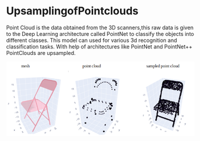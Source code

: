 # UpsamplingofPointclouds

Point Cloud is the data obtained from the 3D scanners,this raw data is given to
the Deep Learning architecture called PointNet to classify
the objects into different classes. This model can used for various 3d recognition and
classification tasks.
With help of architectures like PointNet and PointNet++ PointClouds are upsampled.

![pointcloud](Upsampling-of-PointCloud/pc.png?raw=true "pc")
